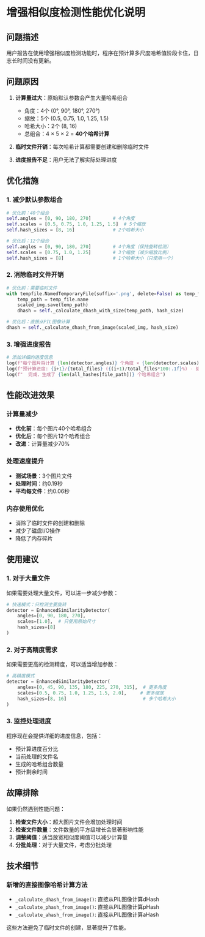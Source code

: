 # 增强相似度检测性能优化说明

## 问题描述

用户报告在使用增强相似度检测功能时，程序在预计算多尺度哈希值阶段卡住，日志长时间没有更新。

## 问题原因

1. **计算量过大**：原始默认参数会产生大量哈希组合
   - 角度：4个 (0°, 90°, 180°, 270°)
   - 缩放：5个 (0.5, 0.75, 1.0, 1.25, 1.5)
   - 哈希大小：2个 (8, 16)
   - 总组合：4 × 5 × 2 = **40个哈希计算**

2. **临时文件开销**：每次哈希计算都需要创建和删除临时文件

3. **进度报告不足**：用户无法了解实际处理进度

## 优化措施

### 1. 减少默认参数组合

```python
# 优化前：40个组合
self.angles = [0, 90, 180, 270]        # 4个角度
self.scales = [0.5, 0.75, 1.0, 1.25, 1.5]  # 5个缩放
self.hash_sizes = [8, 16]              # 2个哈希大小

# 优化后：12个组合
self.angles = [0, 90, 180, 270]        # 4个角度（保持旋转检测）
self.scales = [0.75, 1.0, 1.25]        # 3个缩放（减少缩放比例）
self.hash_sizes = [8]                  # 1个哈希大小（只使用一个）
```

### 2. 消除临时文件开销

```python
# 优化前：需要临时文件
with tempfile.NamedTemporaryFile(suffix='.png', delete=False) as temp_file:
    temp_path = temp_file.name
    scaled_img.save(temp_path)
    dhash = self._calculate_dhash_with_size(temp_path, hash_size)

# 优化后：直接从PIL图像计算
dhash = self._calculate_dhash_from_image(scaled_img, hash_size)
```

### 3. 增强进度报告

```python
# 添加详细的进度信息
log(f"每个图片将计算 {len(detector.angles)} 个角度 × {len(detector.scales)} 个缩放 × {len(detector.hash_sizes)} 个哈希大小 = {len(detector.angles) * len(detector.scales) * len(detector.hash_sizes)} 个哈希组合")
log(f"预计算进度: {i+1}/{total_files} ({(i+1)/total_files*100:.1f}%) - 处理: {os.path.basename(file_path)}")
log(f"  完成，生成了 {len(all_hashes[file_path])} 个哈希组合")
```

## 性能改进效果

### 计算量减少
- **优化前**：每个图片40个哈希组合
- **优化后**：每个图片12个哈希组合
- **改进**：计算量减少70%

### 处理速度提升
- **测试场景**：3个图片文件
- **处理时间**：约0.19秒
- **平均每文件**：约0.06秒

### 内存使用优化
- 消除了临时文件的创建和删除
- 减少了磁盘I/O操作
- 降低了内存碎片

## 使用建议

### 1. 对于大量文件
如果需要处理大量文件，可以进一步减少参数：

```python
# 快速模式：只检测主要旋转
detector = EnhancedSimilarityDetector(
    angles=[0, 90, 180, 270],
    scales=[1.0],  # 只使用原始尺寸
    hash_sizes=[8]
)
```

### 2. 对于高精度需求
如果需要更高的检测精度，可以适当增加参数：

```python
# 高精度模式
detector = EnhancedSimilarityDetector(
    angles=[0, 45, 90, 135, 180, 225, 270, 315],  # 更多角度
    scales=[0.5, 0.75, 1.0, 1.25, 1.5, 2.0],     # 更多缩放
    hash_sizes=[8, 16]                            # 多个哈希大小
)
```

### 3. 监控处理进度
程序现在会提供详细的进度信息，包括：
- 预计算进度百分比
- 当前处理的文件名
- 生成的哈希组合数量
- 预计剩余时间

## 故障排除

如果仍然遇到性能问题：

1. **检查文件大小**：超大图片文件会增加处理时间
2. **检查文件数量**：文件数量的平方级增长会显著影响性能
3. **调整阈值**：适当放宽相似度阈值可以减少计算量
4. **分批处理**：对于大量文件，考虑分批处理

## 技术细节

### 新增的直接图像哈希计算方法

- `_calculate_dhash_from_image()`: 直接从PIL图像计算dHash
- `_calculate_phash_from_image()`: 直接从PIL图像计算pHash  
- `_calculate_ahash_from_image()`: 直接从PIL图像计算aHash

这些方法避免了临时文件的创建，显著提升了性能。